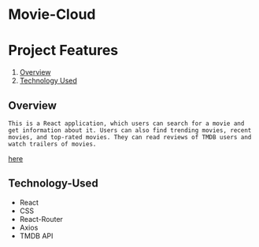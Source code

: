 # Movie-Cloud

# Project Features

1. [Overview](#Overview)
2. [Technology Used](#Technology-Used)


## Overview
    This is a React application, which users can search for a movie and get information about it. Users can also find trending movies, recent movies, and top-rated movies. They can read reviews of TMDB users and watch trailers of movies.  
 [here](https://moviotheca.herokuapp.com/)

## Technology-Used

- React
- CSS
- React-Router
- Axios
- TMDB API
